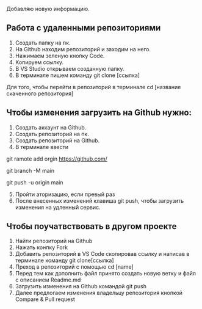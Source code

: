Добавляю новую информацию.

## Работа с удаленными репозиториями
1. Создать папку на пк.
2. На Github находим репозиторий и заходим на него.
3. Нажимаем зеленую кнопку Code.
4. Копируем ссылку. 
5. В VS Studio открываем созданную папку.
6. В терминале пишем команду git clone [ссылка]

Для того, чтобы перейти в репозиторий в терминале cd [название скаченного репозитория]

## Чтобы изменения загрузить на Github нужно:

1. Создать аккаунт на Github.
2. Создать репозиторий на пк.
3. Создать репозиторий на Github.
4. В терминале ввести 

git ramote add orgin https://github.com/

git branch -M main

git push -u origin main

5. Пройти аторизацию, если превый раз
6. После внесенных изменений клавиша git push, чтобы загрузить изменения на удленный сервис.

## Чтобы поучатвствовать в другом проекте
1. Найти репозиторий на Github
2. Нажать конпку Fork
3. Добавить репозиторий в VS Code скопировав ссылку и написав в терминале команду git clone[ссылка]
4. Преход в репозиторий с помощью cd [name]
5. Перед тем как дополнить файл принято создать новую ветку и файл с описанием Readme.md
6. Загрузить изменения на Github командой git push
7. Далее предлогаем изменения владельцу репозитория кнопкой Compare & Pull request